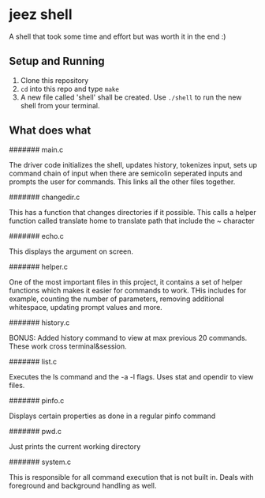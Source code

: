 # jeez shell

A shell that took some time and effort but was worth it in the end :)

## Setup and Running

1. Clone this repository
2. `cd` into this repo and type `make`
3. A new file called 'shell' shall be created. Use `./shell` to run the new shell from your terminal.

## What does what

####### main.c

The driver code initializes the shell, updates history, tokenizes input, sets up command chain of input when there are semicolin seperated inputs and prompts the user for commands. This links all the other files together.

####### changedir.c

This has a function that changes directories if it possible. This calls a helper function called translate home to translate path that include the ~ character

####### echo.c

This displays the argument on screen.

####### helper.c

One of the most important files in this project, it contains a set of helper functions which makes it easier for commands to work.
THis includes for example, counting the number of parameters, removing additional whitespace, updating prompt values and more.

####### history.c

BONUS: Added history command to view at max previous 20 commands. These work cross terminal&session.

####### list.c

Executes the ls command and the -a -l flags. Uses stat and opendir to view files.

####### pinfo.c

Displays certain properties as done in a regular pinfo command

####### pwd.c

Just prints the current working directory

####### system.c

This is responsible for all command execution that is not built in. Deals with foreground and background handling as well.

